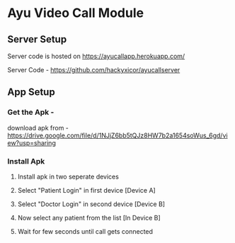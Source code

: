 # Ayu Video Call Module

## Server Setup

Server code is hosted on https://ayucallapp.herokuapp.com/

Server Code - https://github.com/hackyxicor/ayucallserver

## App Setup

### Get the Apk -

download apk from - https://drive.google.com/file/d/1NJjZ6bb5tQJz8HW7b2a1654soWus_6gd/view?usp=sharing

### Install Apk

1. Install apk in two seperate devices

2. Select "Patient Login" in first device [Device A]

3. Select "Doctor Login" in second device [Device B]

4. Now select any patient from the list [In Device B]

5. Wait for few seconds until call gets connected

